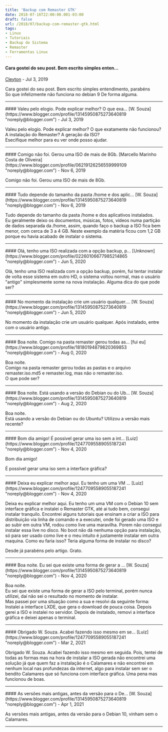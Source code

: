 ```yaml
---
title: 'Backup com Remaster GTK'
date: 2018-07-16T22:00:00.001-03:00
draft: false
url: /2018/07/backup-com-remaster-gtk.html
tags: 
- Linux
- Tutoriais
- Backup do Sistema
- Remaster
- Ferramentas Linux
---
```


#### Cara gostei do seu post. Bem escrito simples enten...
[Cleyton](https://www.blogger.com/profile/03477545733520925234 "noreply@blogger.com") - <time datetime="2019-07-10T13:26:57.280-03:00">Jul 3, 2019</time>

Cara gostei do seu post. Bem escrito simples entendimento, parabéns  
So que infelizmente não funciona no debian 9 De forma alguma.
<hr />
#### Valeu pelo elogio. Pode explicar melhor? O que exa...
[W. Souza](https://www.blogger.com/profile/13145950875273640819 "noreply@blogger.com") - <time datetime="2019-07-10T16:12:29.615-03:00">Jul 3, 2019</time>

Valeu pelo elogio. Pode explicar melhor? O que exatamente não funcionou? A instalação do Remaster? A geração da ISO?  
Esecifique melhor para eu ver onde posso ajudar.
<hr />
#### Comigo não foi. Gerou uma ISO de mais de 8Gb.
[Marcello Marinho Costa de Oliveira](https://www.blogger.com/profile/06219126256559999109 "noreply@blogger.com") - <time datetime="2019-11-02T09:43:09.440-03:00">Nov 6, 2019</time>

Comigo não foi. Gerou uma ISO de mais de 8Gb.
<hr />
#### Tudo depende do tamanho da pasta /home e dos aplic...
[W. Souza](https://www.blogger.com/profile/13145950875273640819 "noreply@blogger.com") - <time datetime="2019-11-02T18:23:44.968-03:00">Nov 6, 2019</time>

Tudo depende do tamanho da pasta /home e dos aplicativos instalados.  
Eu geralmente deixo os documentos, músicas, fotos, vídeos numa partição de dados separada da /home, assim, quando faço o backup a ISO fica bem menor, com cerca de 3 a 4 GB. Neste exemplo da matéria ficou com 1,2 GB porque eu havia acabado de instalar o sistema.
<hr />
#### Olá, tenho uma ISO realizada com a opção backup, p...
[Unknown](https://www.blogger.com/profile/02260106677985214865 "noreply@blogger.com") - <time datetime="2020-06-05T15:45:21.332-03:00">Jun 5, 2020</time>

Olá, tenho uma ISO realizada com a opção backup, porém, fui tentar instalar de volta esse sistema em outro HD, o sistema voltou normal, mas o usuário "antigo" simplesmente some na nova instalação. Alguma dica do que pode ser?
<hr />
#### No momento da instalação crie um usuário qualquer....
[W. Souza](https://www.blogger.com/profile/13145950875273640819 "noreply@blogger.com") - <time datetime="2020-06-05T16:23:14.485-03:00">Jun 5, 2020</time>

No momento da instalação crie um usuário qualquer. Após instalado, entre com o usuário antigo.
<hr />
#### Boa noite. Comigo na pasta remaster gerou todas as...
[fui eu](https://www.blogger.com/profile/18180194879820369853 "noreply@blogger.com") - <time datetime="2020-08-23T22:07:58.015-03:00">Aug 0, 2020</time>

Boa noite.  
Comigo na pasta remaster gerou todas as pastas e o arquivo remaster.iso.md5 e remaster.log, mas não o remaster.iso.  
O que pode ser?
<hr />
#### Boa noite. Está usando a versão do Debian ou do Ub...
[W. Souza](https://www.blogger.com/profile/13145950875273640819 "noreply@blogger.com") - <time datetime="2020-08-25T23:31:48.874-03:00">Aug 2, 2020</time>

Boa noite.  
Está usando a versão do Debian ou do Ubuntu? Utilizou a versão mais recente?
<hr />
#### Bom dia amigo! É possivel gerar uma iso sem a int...
[Luiz](https://www.blogger.com/profile/12477095589055187241 "noreply@blogger.com") - <time datetime="2020-11-05T07:18:59.680-03:00">Nov 4, 2020</time>

Bom dia amigo!  
  
É possivel gerar uma iso sem a interface gráfica?
<hr />
#### Deixa eu explicar melhor aqui. Eu tenho um uma VM ...
[Luiz](https://www.blogger.com/profile/12477095589055187241 "noreply@blogger.com") - <time datetime="2020-11-05T07:36:01.612-03:00">Nov 4, 2020</time>

Deixa eu explicar melhor aqui. Eu tenho um uma VM com o Debian 10 sem interface gráfica e instalei o Remaster GTK, até ai tudo bem, consegui instalar tranquilo. Encontrei alguns tutoriais que ensinam a criar a ISO para distribuição via linha de comando e a executei, onde foi gerado uma ISO e ao subir em outra VM, rodou como live uma maravilha. Porem não consegui instalar essa live no disco. No boot não dá nenhuma opção para instalação, só para ser usado como live e o meu intuito é justamente instalar em outra maquina. Como eu faria isso? Teria alguma forma de instalar no disco?  
  
Desde já parabéns pelo artigo. Grato.
<hr />
#### Boa noite. Eu sei que existe uma forma de gerar a ...
[W. Souza](https://www.blogger.com/profile/13145950875273640819 "noreply@blogger.com") - <time datetime="2020-11-05T21:47:25.478-03:00">Nov 4, 2020</time>

Boa noite.  
Eu sei que existe uma forma de gerar a ISO pelo terminal, porém nunca utilizei, daí não sei o resultado no momento de instalar.  
Mas passei por uma situação como a sua e resolvi da seguinte forma:  
Instalei a interface LXDE, que gera o download de pouca coisa. Depois gerei a ISO e instalei no servidor. Depois de instalado, removi a interface gráfica e deixei apenas o terminal.
<hr />
#### Obrigado W. Souza. Acabei fazendo isso mesmo em se...
[Luiz](https://www.blogger.com/profile/12477095589055187241 "noreply@blogger.com") - <time datetime="2021-03-23T15:15:11.545-03:00">Mar 2, 2021</time>

Obrigado W. Souza. Acabei fazendo isso mesmo em seguida. Pois, tentei de todas as formas mas na hora de instalar a ISO gerada não encontrei uma solução já que quem faz a instalação é o Calamares e não encontrei em nenhum local nas profundezas da internet, algo para instalar sem ser o bendito Calamares que só funciona com interface gráfica. Uma pena mas funcionou de boas.
<hr />
#### As versões mais antigas, antes da versão para o De...
[W. Souza](https://www.blogger.com/profile/13145950875273640819 "noreply@blogger.com") - <time datetime="2021-04-05T23:51:20.853-03:00">Apr 1, 2021</time>

As versões mais antigas, antes da versão para o Debian 10, vinham sem o Calamares.
<hr />
